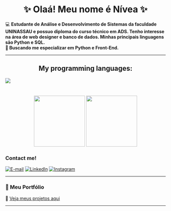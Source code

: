 <h1 align="center">✨ Olaá! Meu nome é Nívea ✨</h1>


  💻 <strong> Estudante de Análise e Desenvolvimento de Sistemas da faculdade UNINASSAU e possuo diploma do curso técnico em ADS. Tenho interesse na área de web designer e banco de dados. Minhas principais linguagens são Python e SQL.</strong><br>
  💚<strong> Buscando me especializar em Python e Front-End.</strong>
</p>

---

<h2 align="center"> My programming languages: </h2>  
<div>
  <img src="https://skillicons.dev/icons?i=html,css,python,mysql" />
</div>

#

<div align="center">
  <img height="160em" src="https://github-readme-stats.vercel.app/api?username=Nivea&show_icons=true&hide=contribs,prs&cache_seconds=86400&theme=midnight-purple"/>
 <img
  height="160em"
  src="https://github-readme-stats.vercel.app/api/top-langs/?username=nivea&layout=compact&theme=rose_pine&title_color=ff69b4&text_color=fce4ec&bg_color=20232a"/>
</div>

<h3 align="left">Contact me!</h3>

[![E-mail](https://img.shields.io/badge/-Email-000?style=for-the-badge&logo=microsoft-outlook&logoColor=FF00F6&color:FFF)](mailto:niveamariademelosantos80@gmail.com)
[![LinkedIn](https://img.shields.io/badge/-LinkedIn-000?style=for-the-badge&logo=linkedin&logoColor=FF00F6&color:FFF)](https://www.linkedin.com/in/n%C3%ADvea-maria-817346335?)
[![Instagram](https://img.shields.io/badge/-Instagram-000?style=for-the-badge&logo=instagram&logoColor=FF00F6&color:FFF)](https://www.instagram.com/niveaa09/)

---
### 🌸 Meu Portfólio
🔗 [Veja meus projetos aqui](https://github.com/nivea18?tab=repositories)

---


